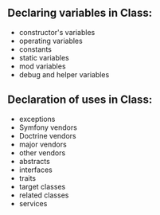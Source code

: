 Declaring variables in Class:
-----------------------------
* constructor's variables
* operating variables
* constants
* static variables
* mod variables
* debug and helper variables

Declaration of uses in Class:
-----------------------------
* exceptions
* Symfony vendors
* Doctrine vendors
* major vendors
* other vendors
* abstracts
* interfaces
* traits
* target classes
* related classes
* services
